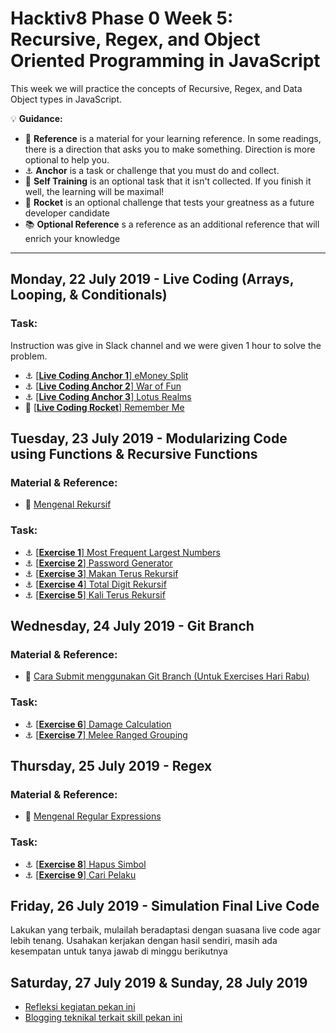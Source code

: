 # Hacktiv8 Phase 0 Week 5: Recursive, Regex, and Object Oriented Programming in JavaScript

This week we will practice the concepts of Recursive, Regex, and Data Object types in JavaScript.

:bulb: **Guidance:**
- :notebook_with_decorative_cover: **Reference** is a material for your learning reference. In some readings, there is a direction that asks you to make something. Direction is more optional to help you.
- :anchor: **Anchor** is a task or challenge that you must do and collect.
- 💪 **Self Training** is an optional task that it isn't collected. If you finish it well, the learning will be maximal!
- :rocket: **Rocket** is an optional challenge that tests your greatness as a future developer candidate
- :books: **Optional Reference** s a reference as an additional reference that will enrich your knowledge
---

## Monday, 22 July 2019 - Live Coding (Arrays, Looping, & Conditionals)

### Task:
Instruction was give in Slack channel and we were given 1 hour to solve the problem.
- :anchor:
[[**Live Coding Anchor 1**] eMoney Split](https://github.com/andreassosilo/hacktiv8/blob/master/phase0/week5/livecoding-1.js)
- :anchor:
[[**Live Coding Anchor 2**] War of Fun](https://github.com/andreassosilo/hacktiv8/blob/master/phase0/week5/livecoding-2.js)
- :anchor:
[[**Live Coding Anchor 3**] Lotus Realms](https://github.com/andreassosilo/hacktiv8/blob/master/phase0/week5/livecoding-3.js)
- :rocket:
[[**Live Coding Rocket**] Remember Me](https://github.com/andreassosilo/hacktiv8/blob/master/phase0/week5/livecoding-4.js)

## Tuesday, 23 July 2019 - Modularizing Code using Functions & Recursive Functions

### Material & Reference:
- :notebook_with_decorative_cover:
[Mengenal Rekursif](/modules/js-function-recursive.md)

### Task:
- :anchor: [[**Exercise 1**] Most Frequent Largest Numbers](https://github.com/andreassosilo/hacktiv8/blob/master/phase0/week5/exercise-1.js)
- :anchor: [[**Exercise 2**] Password Generator](https://github.com/andreassosilo/hacktiv8/blob/master/phase0/week5/exercise-2.js)
- :anchor: [[**Exercise 3**] Makan Terus Rekursif](https://github.com/andreassosilo/hacktiv8/blob/master/phase0/week5/exercise-3.js)
- :anchor: [[**Exercise 4**] Total Digit Rekursif](https://github.com/andreassosilo/hacktiv8/blob/master/phase0/week5/exercise-4.js)
- :anchor: [[**Exercise 5**] Kali Terus Rekursif](https://github.com/andreassosilo/hacktiv8/blob/master/phase0/week5/exercise-5.js)


## Wednesday, 24 July 2019 - Git Branch

### Material & Reference:
- :notebook_with_decorative_cover:
[Cara Submit menggunakan Git Branch (Untuk Exercises Hari Rabu)](/modules/submitting-on-a-new-branch.md)

### Task:
- :anchor: [[**Exercise 6**] Damage Calculation](https://github.com/andreassosilo/hacktiv8/blob/master/phase0/week5/exercise-6.js)
- :anchor: [[**Exercise 7**] Melee Ranged Grouping](https://github.com/andreassosilo/hacktiv8/blob/master/phase0/week5/exercise-7.js)

## Thursday, 25 July 2019 - Regex

### Material & Reference:
- :notebook_with_decorative_cover:
[Mengenal Regular Expressions](/modules/regular-expressions.md)

### Task:
- :anchor:
[[**Exercise 8**] Hapus Simbol](https://github.com/andreassosilo/hacktiv8/blob/master/phase0/week5/exercise-8.js)
- :anchor:
[[**Exercise 9**] Cari Pelaku](https://github.com/andreassosilo/hacktiv8/blob/master/phase0/week5/exercise-9.js)

## Friday, 26 July 2019 - Simulation Final Live Code
Lakukan yang terbaik, mulailah beradaptasi dengan suasana live code agar lebih tenang. Usahakan kerjakan dengan hasil sendiri, masih ada kesempatan untuk tanya jawab di minggu berikutnya

## Saturday, 27 July 2019 & Sunday, 28 July 2019

- [Refleksi kegiatan pekan ini](https://github.com/hacktiv8/phase-0-activities/blob/master/modules/reflection.md)
- [Blogging teknikal terkait skill pekan ini](https://github.com/hacktiv8/phase-0-activities/blob/master/modules/blog.md)
